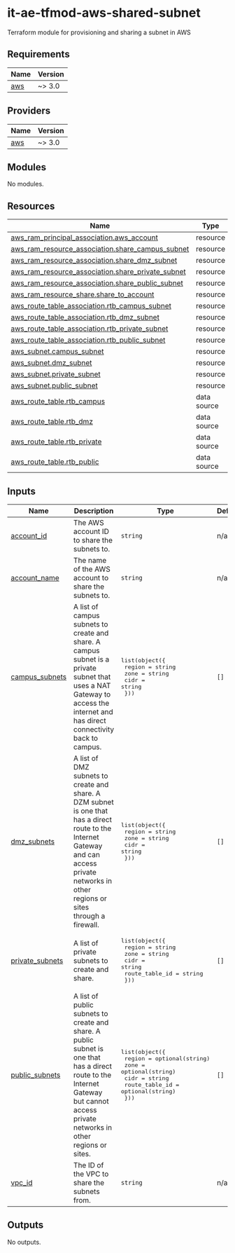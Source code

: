 # it-ae-tfmod-aws-shared-subnet
Terraform module for provisioning and sharing a subnet in AWS

<!-- BEGIN_TF_DOCS -->
## Requirements

| Name | Version |
|------|---------|
| <a name="requirement_aws"></a> [aws](#requirement\_aws) | ~> 3.0 |

## Providers

| Name | Version |
|------|---------|
| <a name="provider_aws"></a> [aws](#provider\_aws) | ~> 3.0 |

## Modules

No modules.

## Resources

| Name | Type |
|------|------|
| [aws_ram_principal_association.aws_account](https://registry.terraform.io/providers/hashicorp/aws/latest/docs/resources/ram_principal_association) | resource |
| [aws_ram_resource_association.share_campus_subnet](https://registry.terraform.io/providers/hashicorp/aws/latest/docs/resources/ram_resource_association) | resource |
| [aws_ram_resource_association.share_dmz_subnet](https://registry.terraform.io/providers/hashicorp/aws/latest/docs/resources/ram_resource_association) | resource |
| [aws_ram_resource_association.share_private_subnet](https://registry.terraform.io/providers/hashicorp/aws/latest/docs/resources/ram_resource_association) | resource |
| [aws_ram_resource_association.share_public_subnet](https://registry.terraform.io/providers/hashicorp/aws/latest/docs/resources/ram_resource_association) | resource |
| [aws_ram_resource_share.share_to_account](https://registry.terraform.io/providers/hashicorp/aws/latest/docs/resources/ram_resource_share) | resource |
| [aws_route_table_association.rtb_campus_subnet](https://registry.terraform.io/providers/hashicorp/aws/latest/docs/resources/route_table_association) | resource |
| [aws_route_table_association.rtb_dmz_subnet](https://registry.terraform.io/providers/hashicorp/aws/latest/docs/resources/route_table_association) | resource |
| [aws_route_table_association.rtb_private_subnet](https://registry.terraform.io/providers/hashicorp/aws/latest/docs/resources/route_table_association) | resource |
| [aws_route_table_association.rtb_public_subnet](https://registry.terraform.io/providers/hashicorp/aws/latest/docs/resources/route_table_association) | resource |
| [aws_subnet.campus_subnet](https://registry.terraform.io/providers/hashicorp/aws/latest/docs/resources/subnet) | resource |
| [aws_subnet.dmz_subnet](https://registry.terraform.io/providers/hashicorp/aws/latest/docs/resources/subnet) | resource |
| [aws_subnet.private_subnet](https://registry.terraform.io/providers/hashicorp/aws/latest/docs/resources/subnet) | resource |
| [aws_subnet.public_subnet](https://registry.terraform.io/providers/hashicorp/aws/latest/docs/resources/subnet) | resource |
| [aws_route_table.rtb_campus](https://registry.terraform.io/providers/hashicorp/aws/latest/docs/data-sources/route_table) | data source |
| [aws_route_table.rtb_dmz](https://registry.terraform.io/providers/hashicorp/aws/latest/docs/data-sources/route_table) | data source |
| [aws_route_table.rtb_private](https://registry.terraform.io/providers/hashicorp/aws/latest/docs/data-sources/route_table) | data source |
| [aws_route_table.rtb_public](https://registry.terraform.io/providers/hashicorp/aws/latest/docs/data-sources/route_table) | data source |

## Inputs

| Name | Description | Type | Default | Required |
|------|-------------|------|---------|:--------:|
| <a name="input_account_id"></a> [account\_id](#input\_account\_id) | The AWS account ID to share the subnets to. | `string` | n/a | yes |
| <a name="input_account_name"></a> [account\_name](#input\_account\_name) | The name of the AWS account to share the subnets to. | `string` | n/a | yes |
| <a name="input_campus_subnets"></a> [campus\_subnets](#input\_campus\_subnets) | A list of campus subnets to create and share. A campus subnet is a private subnet that uses a NAT Gateway to access the internet and has direct connectivity back to campus. | <pre>list(object({<br>    region = string<br>    zone   = string<br>    cidr   = string<br>  }))</pre> | `[]` | no |
| <a name="input_dmz_subnets"></a> [dmz\_subnets](#input\_dmz\_subnets) | A list of DMZ subnets to create and share. A DZM subnet is one that has a direct route to the Internet Gateway and can access private networks in other regions or sites through a firewall. | <pre>list(object({<br>    region = string<br>    zone   = string<br>    cidr   = string<br>  }))</pre> | `[]` | no |
| <a name="input_private_subnets"></a> [private\_subnets](#input\_private\_subnets) | A list of private subnets to create and share. | <pre>list(object({<br>    region = string<br>    zone   = string<br>    cidr   = string<br>    route_table_id = string<br>  }))</pre> | `[]` | no |
| <a name="input_public_subnets"></a> [public\_subnets](#input\_public\_subnets) | A list of public subnets to create and share. A public subnet is one that has a direct route to the Internet Gateway but cannot access private networks in other regions or sites. | <pre>list(object({<br>    region = optional(string)<br>    zone   = optional(string)<br>    cidr   = string<br>    route_table_id = optional(string)<br>  }))</pre> | `[]` | no |
| <a name="input_vpc_id"></a> [vpc\_id](#input\_vpc\_id) | The ID of the VPC to share the subnets from. | `string` | n/a | yes |

## Outputs

No outputs.
<!-- END_TF_DOCS -->